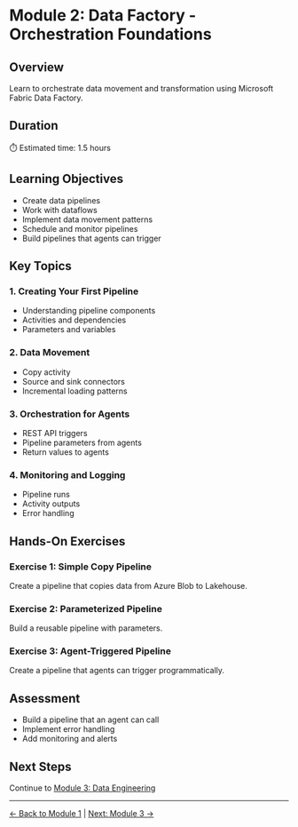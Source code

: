 # Module 2: Data Factory - Orchestration Foundations

## Overview
Learn to orchestrate data movement and transformation using Microsoft Fabric Data Factory.

## Duration
⏱️ Estimated time: 1.5 hours

## Learning Objectives
- Create data pipelines
- Work with dataflows
- Implement data movement patterns
- Schedule and monitor pipelines
- Build pipelines that agents can trigger

## Key Topics

### 1. Creating Your First Pipeline
- Understanding pipeline components
- Activities and dependencies
- Parameters and variables

### 2. Data Movement
- Copy activity
- Source and sink connectors
- Incremental loading patterns

### 3. Orchestration for Agents
- REST API triggers
- Pipeline parameters from agents
- Return values to agents

### 4. Monitoring and Logging
- Pipeline runs
- Activity outputs
- Error handling

## Hands-On Exercises

### Exercise 1: Simple Copy Pipeline
Create a pipeline that copies data from Azure Blob to Lakehouse.

### Exercise 2: Parameterized Pipeline
Build a reusable pipeline with parameters.

### Exercise 3: Agent-Triggered Pipeline
Create a pipeline that agents can trigger programmatically.

## Assessment
- Build a pipeline that an agent can call
- Implement error handling
- Add monitoring and alerts

## Next Steps
Continue to [Module 3: Data Engineering](../03-data-engineering/README.md)

---

[← Back to Module 1](../01-setup/README.md) | [Next: Module 3 →](../03-data-engineering/README.md)
